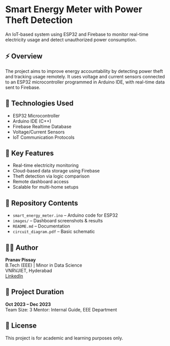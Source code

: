 # Smart Energy Meter with Power Theft Detection  
An IoT-based system using ESP32 and Firebase to monitor real-time electricity usage and detect unauthorized power consumption.

## ⚡ Overview  
The project aims to improve energy accountability by detecting power theft and tracking usage remotely. It uses voltage and current sensors connected to an ESP32 microcontroller programmed in Arduino IDE, with real-time data sent to Firebase.

## 🔧 Technologies Used  
- ESP32 Microcontroller  
- Arduino IDE (C++)  
- Firebase Realtime Database  
- Voltage/Current Sensors  
- IoT Communication Protocols

## 🧠 Key Features  
- Real-time electricity monitoring  
- Cloud-based data storage using Firebase  
- Theft detection via logic comparison  
- Remote dashboard access  
- Scalable for multi-home setups

## 📂 Repository Contents  
- `smart_energy_meter.ino` – Arduino code for ESP32  
- `images/` – Dashboard screenshots & results  
- `README.md` – Documentation  
- `circuit_diagram.pdf` – Basic schematic

## 👨‍💻 Author  
**Pranav Pissay**  
B.Tech (EEE) | Minor in Data Science  
VNRVJIET, Hyderabad  
[LinkedIn](https://www.linkedin.com/in/pranav-pissay)

## 📌 Project Duration  
**Oct 2023 – Dec 2023**  
Team Size: 3 
Mentor: Internal Guide, EEE Department

## 📎 License  
This project is for academic and learning purposes only.
